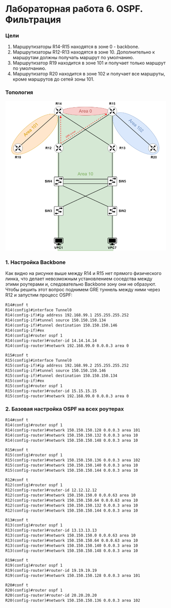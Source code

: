 # Лабораторная работа 6. OSPF. Фильтрация
### Цели
1. Маршрутизаторы R14-R15 находятся в зоне 0 - backbone.
2. Маршрутизаторы R12-R13 находятся в зоне 10. Дополнительно к маршрутам должны получать маршрут по умолчанию.
3. Маршрутизатор R19 находится в зоне 101 и получает только маршрут по умолчанию.
4. Маршрутизатор R20 находится в зоне 102 и получает все маршруты, кроме маршрутов до сетей зоны 101.
### Топология
![](OSPF.png)
### 1. Настройка Backbone
Как видно на рисунке выше между R14 и R15 нет прямого физического линка, что делает невозможным установлением соседства между этими роутерами и, следовательно Backbone зону они не образуют. Чтобы решить этот вопрос поднимем GRE туннель между ними через R12 и запустим процесс OSPF:
```
R14#conf t
R14(config)#interface Tunnel0
R14(config-if)#ip address 192.168.99.1 255.255.255.252
R14(config-if)#tunnel source 150.150.150.134
R14(config-if)#tunnel destination 150.150.150.146
R14(config-if)#ex
R14(config)#router ospf 1
R14(config-router)#router-id 14.14.14.14
R14(config-router)#network 192.168.99.0 0.0.0.3 area 0
```
```
R15#conf t
R15(config)#interface Tunnel0
R15(config-if)#ip address 192.168.99.2 255.255.255.252
R15(config-if)#tunnel source 150.150.150.146
R15(config-if)#tunnel destination 150.150.150.134
R15(config-if)#ex
R15(config)#router ospf 1
R15(config-router)#router-id 15.15.15.15
R15(config-router)#network 192.168.99.0 0.0.0.3 area 0
```
### 2. Базовая настройка OSPF на всех роутерах
```
R14#conf t
R14(config)#router ospf 1
R14(config-router)#network 150.150.150.128 0.0.0.3 area 101
R14(config-router)#network 150.150.150.132 0.0.0.3 area 10
R14(config-router)#network 150.150.150.148 0.0.0.3 area 10
```
```
R15#conf t
R15(config)#router ospf 1
R15(config-router)#network 150.150.150.136 0.0.0.3 area 102
R15(config-router)#network 150.150.150.140 0.0.0.3 area 10
R15(config-router)#network 150.150.150.144 0.0.0.3 area 10
```
```
R12#conf t
R12(config)#router ospf 1
R12(config-router)#router-id 12.12.12.12
R12(config-router)#network 150.150.150.0 0.0.0.63 area 10
R12(config-router)#network 150.150.150.64 0.0.0.63 area 10
R12(config-router)#network 150.150.150.132 0.0.0.3 area 10
R12(config-router)#network 150.150.150.144 0.0.0.3 area 10
```
```
R13#conf t
R13(config)#router ospf 1
R13(config-router)#router-id 13.13.13.13
R13(config-router)#network 150.150.150.0 0.0.0.63 area 10
R13(config-router)#network 150.150.150.64 0.0.0.63 area 10
R13(config-router)#network 150.150.150.140 0.0.0.3 area 10
R13(config-router)#network 150.150.150.148 0.0.0.3 area 10
```
```
R19#conf t
R19(config)#router ospf 1
R19(config-router)#router-id 19.19.19.19
R19(config-router)#network 150.150.150.128 0.0.0.3 area 101
```
```
R20#conf t
R20(config)#router ospf 1
R20(config-router)#router-id 20.20.20.20
R20(config-router)#network 150.150.150.136 0.0.0.3 area 102
```
